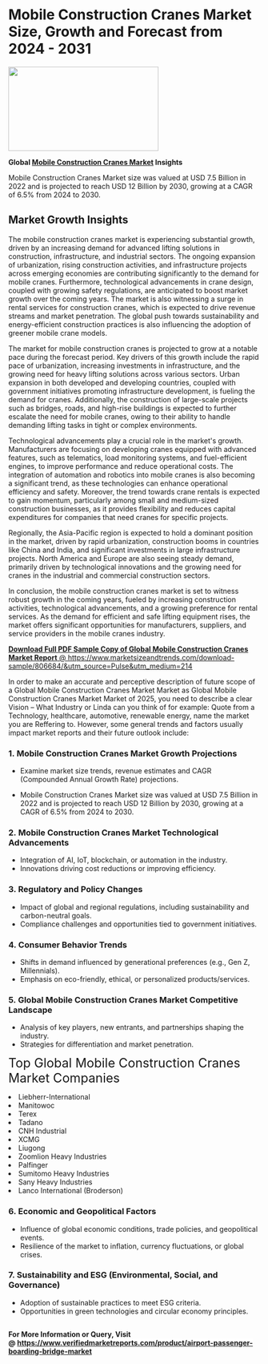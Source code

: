 <H1>Mobile Construction Cranes Market Size, Growth and Forecast from 2024 - 2031</H1><img class="aligncenter size-medium wp-image-584254" src="https://thirdeyenews.in/wp-content/uploads/2024/09/Global-Market-Research-300x168.jpeg" alt="" width="300" height="168" /><p><strong>Global&nbsp;<a href="https://www.marketsizeandtrends.com/download-sample/806684/&amp;utm_source=Pulse&amp;utm_medium=214">Mobile Construction Cranes Market</a> Insights</strong></p><p>Mobile Construction Cranes Market size was valued at USD 7.5 Billion in 2022 and is projected to reach USD 12 Billion by 2030, growing at a CAGR of 6.5% from 2024 to 2030.</p><p><h2>Market Growth Insights</h2> <p>The mobile construction cranes market is experiencing substantial growth, driven by an increasing demand for advanced lifting solutions in construction, infrastructure, and industrial sectors. The ongoing expansion of urbanization, rising construction activities, and infrastructure projects across emerging economies are contributing significantly to the demand for mobile cranes. Furthermore, technological advancements in crane design, coupled with growing safety regulations, are anticipated to boost market growth over the coming years. The market is also witnessing a surge in rental services for construction cranes, which is expected to drive revenue streams and market penetration. The global push towards sustainability and energy-efficient construction practices is also influencing the adoption of greener mobile crane models.</p> <p><a href="#"></a></p> <p>The market for mobile construction cranes is projected to grow at a notable pace during the forecast period. Key drivers of this growth include the rapid pace of urbanization, increasing investments in infrastructure, and the growing need for heavy lifting solutions across various sectors. Urban expansion in both developed and developing countries, coupled with government initiatives promoting infrastructure development, is fueling the demand for cranes. Additionally, the construction of large-scale projects such as bridges, roads, and high-rise buildings is expected to further escalate the need for mobile cranes, owing to their ability to handle demanding lifting tasks in tight or complex environments.</p> <p>Technological advancements play a crucial role in the market's growth. Manufacturers are focusing on developing cranes equipped with advanced features, such as telematics, load monitoring systems, and fuel-efficient engines, to improve performance and reduce operational costs. The integration of automation and robotics into mobile cranes is also becoming a significant trend, as these technologies can enhance operational efficiency and safety. Moreover, the trend towards crane rentals is expected to gain momentum, particularly among small and medium-sized construction businesses, as it provides flexibility and reduces capital expenditures for companies that need cranes for specific projects.</p> <p>Regionally, the Asia-Pacific region is expected to hold a dominant position in the market, driven by rapid urbanization, construction booms in countries like China and India, and significant investments in large infrastructure projects. North America and Europe are also seeing steady demand, primarily driven by technological innovations and the growing need for cranes in the industrial and commercial construction sectors.</p> <p>In conclusion, the mobile construction cranes market is set to witness robust growth in the coming years, fueled by increasing construction activities, technological advancements, and a growing preference for rental services. As the demand for efficient and safe lifting equipment rises, the market offers significant opportunities for manufacturers, suppliers, and service providers in the mobile cranes industry.</p> <p><a href="#"></p><p><span class=""><strong>Download Full PDF Sample Copy of Global Mobile Construction Cranes Market Report</strong> @ <a href="https://www.marketsizeandtrends.com/download-sample/806684/&amp;utm_source=Pulse&amp;utm_medium=214" target="_blank">https://www.marketsizeandtrends.com/download-sample/806684/&amp;utm_source=Pulse&amp;utm_medium=214</a></span></p><p>In order to make an accurate and perceptive description of future scope of a Global&nbsp;Mobile Construction Cranes Market Market as Global&nbsp;Mobile Construction Cranes Market Market of 2025, you need to describe a clear Vision &ndash; What Industry or Linda can you think of for example: Quote from a Technology, healthcare, automotive, renewable energy, name the market you are Reffering to. However, some general trends and factors usually impact market reports and their future outlook include:</p><h3>1.&nbsp;<strong>Mobile Construction Cranes Market Growth Projections</strong></h3><ul><li>Examine market size trends, revenue estimates and CAGR (Compounded Annual Growth Rate) projections.</li><li><p>Mobile Construction Cranes Market size was valued at USD 7.5 Billion in 2022 and is projected to reach USD 12 Billion by 2030, growing at a CAGR of 6.5% from 2024 to 2030.</p></li></ul><h3>2.&nbsp;<strong>Mobile Construction Cranes Market Technological Advancements</strong></h3><ul><li>Integration of AI, IoT, blockchain, or automation in the industry.</li><li>Innovations driving cost reductions or improving efficiency.</li></ul><h3>3.&nbsp;<strong>Regulatory and Policy Changes</strong></h3><ul><li>Impact of global and regional regulations, including sustainability and carbon-neutral goals.</li><li>Compliance challenges and opportunities tied to government initiatives.</li></ul><h3>4.&nbsp;<strong>Consumer Behavior Trends</strong></h3><ul><li>Shifts in demand influenced by generational preferences (e.g., Gen Z, Millennials).</li><li>Emphasis on eco-friendly, ethical, or personalized products/services.</li></ul><h3>5.&nbsp;<strong>Global Mobile Construction Cranes Market Competitive Landscape</strong></h3><ul><li>Analysis of key players, new entrants, and partnerships shaping the industry.</li><li>Strategies for differentiation and market penetration.</li></ul><p data-pm-slice="1 1 []"><span style="color: inherit; font-family: inherit; font-size: 25px;">Top Global Mobile Construction Cranes Market Companies</span></p><div class="" data-test-id=""><p><li>Liebherr-International</li><li> Manitowoc</li><li> Terex</li><li> Tadano</li><li> CNH Industrial</li><li> XCMG</li><li> Liugong</li><li> Zoomlion Heavy Industries</li><li> Palfinger</li><li> Sumitomo Heavy Industries</li><li> Sany Heavy Industries</li><li> Lanco International (Broderson)</li></p></div><h3>6.&nbsp;<strong>Economic and Geopolitical Factors</strong></h3><ul><li>Influence of global economic conditions, trade policies, and geopolitical events.</li><li>Resilience of the market to inflation, currency fluctuations, or global crises.</li></ul><h3>7.&nbsp;<strong>Sustainability and ESG (Environmental, Social, and Governance)</strong></h3><ul><li>Adoption of sustainable practices to meet ESG criteria.</li><li>Opportunities in green technologies and circular economy principles.</li></ul><h2><strong style="font-size: 14px;">For More Information or Query, Visit @&nbsp;</strong><a style="background-color: #ffffff; font-size: 14px;" href="https://www.marketsizeandtrends.com/report/mobile-construction-cranes-market/" target="_blank">https://www.verifiedmarketreports.com/product/airport-passenger-boarding-bridge-market</a></h2>
